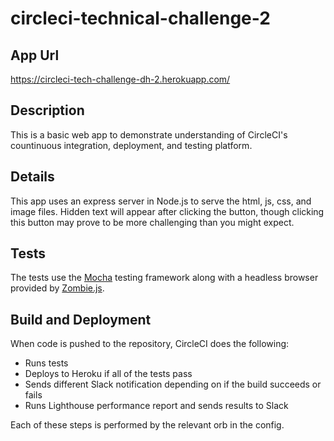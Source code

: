 # circleci-technical-challenge-2

## App Url
https://circleci-tech-challenge-dh-2.herokuapp.com/

## Description

This is a basic web app to demonstrate understanding of CircleCI's countinuous integration, deployment, and testing platform.

## Details

This app uses an express server in Node.js to serve the html, js, css, and image files. Hidden text will appear after clicking the button, though clicking this button may prove to be more challenging than you might expect.

## Tests

The tests use the [Mocha](https://github.com/mochajs/mocha) testing framework along with a headless browser provided by [Zombie.js](http://zombie.js.org/).

## Build and Deployment

When code is pushed to the repository, CircleCI does the following:

* Runs tests
* Deploys to Heroku if all of the tests pass
* Sends different Slack notification depending on if the build succeeds or fails
* Runs Lighthouse performance report and sends results to Slack

Each of these steps is performed by the relevant orb in the config.
